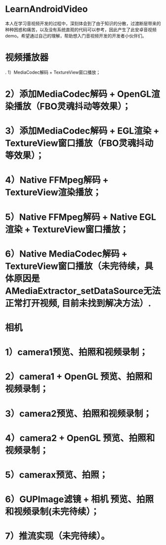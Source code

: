 # LearnAndroidVideo
本人在学习音视频开发的过程中，深刻体会到了由于知识的分散，过渡断层带来的种种困惑和痛苦，以及没有系统直观的代码可以参考，因此产生了此安卓音视频demo。希望通过自己的理解，帮助想入门音视频开发的开发者小伙伴们。


# 视频播放器
  . 1）MediaCodec解码 + TextureView窗口播放；
  # 2）添加MediaCodec解码 + OpenGL渲染播放（FBO灵魂抖动等效果）；
  # 3）添加MediaCodec解码 + EGL渲染 + TextureView窗口播放（FBO灵魂抖动等效果）；
  # 4）Native FFMpeg解码 + TextureView渲染播放；
  # 5）Native FFMpeg解码 + Native EGL渲染 + TextureView窗口播放；
  # 6）Native MediaCodec解码 + TextureView窗口播放（未完待续，具体原因是AMediaExtractor_setDataSource无法正常打开视频, 目前未找到解决方法）.


# 相机
  # 1）camera1预览、拍照和视频录制；
  # 2）camera1 + OpenGL 预览、拍照和视频录制；
  # 3）camera2预览、拍照和视频录制；
  # 4）camera2 + OpenGL 预览、拍照和视频录制；
  # 5）camerax预览、拍照；
  # 6）GUPImage滤镜 + 相机 预览、拍照和视频录制(未完待续）；
  # 7）推流实现（未完待续）。
